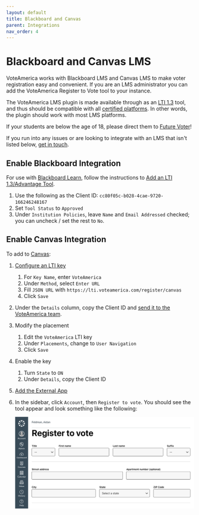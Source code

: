 ```yaml
---
layout: default
title: Blackboard and Canvas
parent: Integrations
nav_order: 4
---
```


# Blackboard and Canvas LMS

VoteAmerica works with Blackboard LMS and Canvas LMS to make voter registration easy and convenient.
If you are an LMS administrator you can add the VoteAmerica Register to Vote tool to your instance.

The VoteAmerica LMS plugin is made available through as an [LTI 1.3](https://www.imsglobal.org/spec/lti/v1p3/) tool, and thus should be compatible with all [certified platforms](https://site.imsglobal.org/certifications?refinementList%5Blti_implementation_type%5D%5B0%5D=Type%3A%20Platform%20%28Consumer%29&refinementList%5Bstandards_lvlx%5D%5B0%5D=Learning%20Tools%20Interoperability%C2%AE%20%28LTI%29&refinementList%5Bstandards_lvlx%5D%5B1%5D=Learning%20Tools%20Interoperability%C2%AE%20%28LTI%29%20%3E%20Learning%20Tools%20Interoperability%20%28LTI%29%20v1.3). In other words, the plugin should work with most LMS platforms.

If your students are below the age of 18, please direct them to [Future Voter](https://www.futurevoter.com/)!

If you run into any issues or are looking to integrate with an LMS that isn't listed below, [get in touch](https://about.voteamerica.com/contact).

## Enable Blackboard Integration

For use with [Blackboard Learn](https://www.blackboard.com/teaching-learning/learning-management/blackboard-learn), follow the instructions to [Add an LTI 1.3/Advantage Tool](https://help.blackboard.com/Learn/Administrator/SaaS/Integrations/Learning_Tools_Interoperability#addlti13).

1. Use the following as the Client ID: `cc80f05c-b028-4cae-9720-166246248167`
1. Set `Tool Status` to `Approved`
1. Under `Institution Policies`, leave `Name` and `Email Addressed` checked; you can uncheck / set the rest to `No`.

## Enable Canvas Integration

To add to [Canvas](https://www.instructure.com/canvas):

1. [Configure an LTI key](https://community.canvaslms.com/t5/Admin-Guide/How-do-I-configure-an-LTI-key-for-an-account/ta-p/140)
   1. For `Key Name`, enter `VoteAmerica`
   1. Under `Method`, select `Enter URL`
   1. Fill `JSON URL` with `https://lti.voteamerica.com/register/canvas`
   1. Click `Save`
1. Under the `Details` column, copy the Client ID and [send it to the VoteAmerica team](https://about.voteamerica.com/contact).
1. Modify the placement
   1. Edit the `VoteAmerica` LTI key
   1. Under `Placements`, change to `User Navigation`
   1. Click `Save`
1. Enable the key
   1. Turn `State` to `ON`
   1. Under `Details`, copy the Client ID
1. [Add the External App](https://community.canvaslms.com/t5/Admin-Guide/How-do-I-configure-an-external-app-for-an-account-using-a-client/ta-p/202)
1. In the sidebar, click `Account`, then `Register to vote`. You should see the tool appear and look something like the following:

   ![VoteAmerica registration form shown in Canvas interface](canvas.png)
